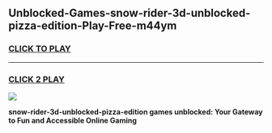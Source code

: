 
## Unblocked-Games-snow-rider-3d-unblocked-pizza-edition-Play-Free-m44ym
<h3>
<a href="https://premium76.site?title=snow-rider-3d-unblocked-pizza-edition&ref=12A">CLICK TO PLAY</a></h3>
<hr>

<h3>
<a href="https://premium76.site?title=snow-rider-3d-unblocked-pizza-edition&ref=12A">CLICK 2 PLAY</a>
  
</h3>

<a href="https://premium76.site?title=snow-rider-3d-unblocked-pizza-edition&ref=12A"><img src="https://clearcache.store/games.png"></a>


**snow-rider-3d-unblocked-pizza-edition games unblocked: Your Gateway to Fun and Accessible Online Gaming**
